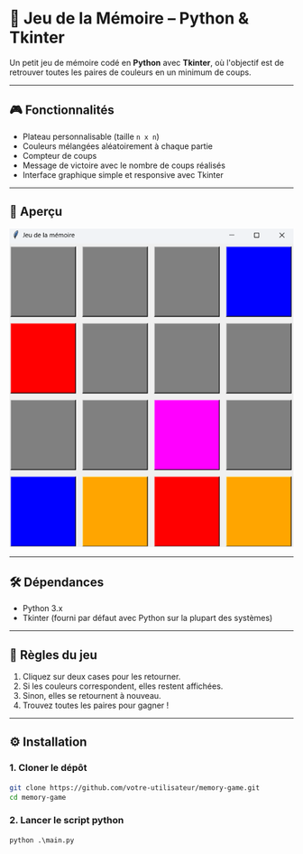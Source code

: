 # 🧠 Jeu de la Mémoire – Python & Tkinter

Un petit jeu de mémoire codé en **Python** avec **Tkinter**, où l'objectif est de retrouver toutes les paires de couleurs en un minimum de coups.

---

## 🎮 Fonctionnalités
- Plateau personnalisable (taille `n x n`)
- Couleurs mélangées aléatoirement à chaque partie
- Compteur de coups
- Message de victoire avec le nombre de coups réalisés
- Interface graphique simple et responsive avec Tkinter

---

## 📸 Aperçu
![Aperçu du jeu](screenshot_game.png)

---

## 🛠 Dépendances
- Python 3.x
- Tkinter (fourni par défaut avec Python sur la plupart des systèmes)

--- 

## 📝 Règles du jeu
1. Cliquez sur deux cases pour les retourner.
2. Si les couleurs correspondent, elles restent affichées.
3. Sinon, elles se retournent à nouveau.
4. Trouvez toutes les paires pour gagner !

---

## ⚙️ Installation

### 1. Cloner le dépôt
```bash
git clone https://github.com/votre-utilisateur/memory-game.git
cd memory-game
```

### 2. Lancer le script python
```python
python .\main.py
```





